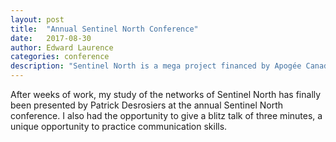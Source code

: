 ```yaml
---
layout: post
title:  "Annual Sentinel North Conference"
date:   2017-08-30
author: Edward Laurence
categories: conference
description: "Sentinel North is a mega project financed by Apogée Canada and has for mission to push the nordic research."
---
```



After weeks of work, my study of the networks of Sentinel North has finally been presented by Patrick Desrosiers at the annual Sentinel North conference. I also had the opportunity to give a blitz talk of three minutes, a unique opportunity to practice communication skills.
